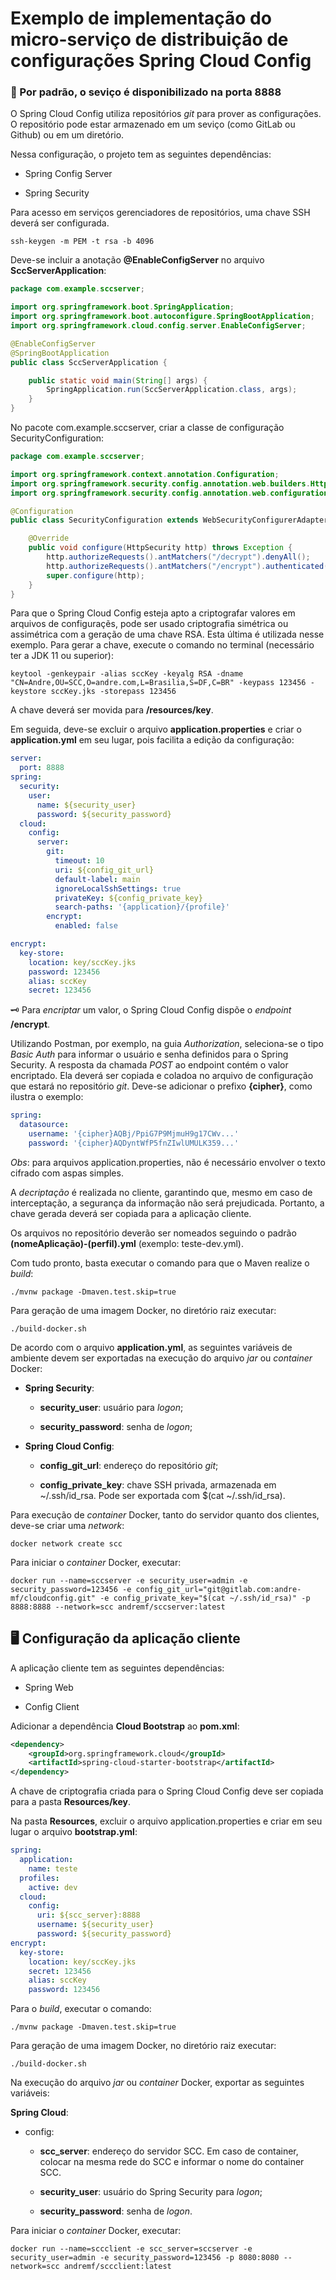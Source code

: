 # Exemplo de implementação do micro-serviço de distribuição de configurações Spring Cloud Config

### 

### 🚀 Por padrão, o seviço é disponibilizado na porta 8888

O Spring Cloud Config utiliza repositórios *git* para prover as configurações. O repositório pode estar armazenado em um seviço (como GitLab ou Github) ou em um diretório.

Nessa configuração, o projeto tem as seguintes dependências:

- Spring Config Server

- Spring Security

Para acesso em serviços gerenciadores de repositórios, uma chave SSH deverá ser configurada.

```shell
ssh-keygen -m PEM -t rsa -b 4096
```

Deve-se incluir a anotação **@EnableConfigServer** no arquivo **SccServerApplication**:

```java
package com.example.sccserver;

import org.springframework.boot.SpringApplication;
import org.springframework.boot.autoconfigure.SpringBootApplication;
import org.springframework.cloud.config.server.EnableConfigServer;

@EnableConfigServer
@SpringBootApplication
public class SccServerApplication {

    public static void main(String[] args) {
        SpringApplication.run(SccServerApplication.class, args);
    }
}
```

No pacote com.example.sccserver, criar a classe de configuração SecurityConfiguration:

```java
package com.example.sccserver;

import org.springframework.context.annotation.Configuration;
import org.springframework.security.config.annotation.web.builders.HttpSecurity;
import org.springframework.security.config.annotation.web.configuration.WebSecurityConfigurerAdapter;

@Configuration
public class SecurityConfiguration extends WebSecurityConfigurerAdapter {

    @Override
    public void configure(HttpSecurity http) throws Exception {
        http.authorizeRequests().antMatchers("/decrypt").denyAll();
        http.authorizeRequests().antMatchers("/encrypt").authenticated().and().csrf().disable();
        super.configure(http);
    }
}
```

Para que o Spring Cloud Config esteja apto a criptografar valores em arquivos de configuraçẽs, pode ser usado criptografia simétrica ou assimétrica com a geração de uma chave RSA. Esta última é utilizada nesse exemplo. Para gerar a chave, execute o comando no terminal (necessário ter a JDK 11 ou superior):

```shell
keytool -genkeypair -alias sccKey -keyalg RSA -dname "CN=Andre,OU=SCC,O=andre.com,L=Brasilia,S=DF,C=BR" -keypass 123456 -keystore sccKey.jks -storepass 123456
```

A chave deverá ser movida para **/resources/key**.

Em seguida, deve-se excluir o arquivo **application.properties** e criar o **application.yml** em seu lugar, pois facilita a edição da configuração:

```yaml
server:
  port: 8888
spring:
  security:
    user:
      name: ${security_user}
      password: ${security_password}
  cloud:
    config:
      server:
        git:
          timeout: 10
          uri: ${config_git_url}
          default-label: main
          ignoreLocalSshSettings: true
          privateKey: ${config_private_key}
          search-paths: '{application}/{profile}'
        encrypt:
          enabled: false

encrypt:
  key-store:
    location: key/sccKey.jks
    password: 123456
    alias: sccKey
    secret: 123456
```

🗝️ Para *encriptar* um valor, o Spring Cloud Config dispõe o *endpoint* **/encrypt**.

Utilizando Postman, por exemplo,  na guia *Authorization*, seleciona-se o tipo *Basic Auth* para informar o usuário e senha definidos para o Spring Security. A resposta da chamada *POST* ao endpoint contém o valor encriptado. Ela deverá ser copiada e coladoa no arquivo de configuração que estará no repositório *git*. Deve-se adicionar o prefixo **{cipher}**, como ilustra o exemplo:

```yml
spring:
  datasource:
    username: '{cipher}AQBj/PpiG7P9MjmuH9g17CWv...'
    password: '{cipher}AQDyntWfP5fnZIwlUMULK359...'
```

*Obs*: para arquivos application.properties, não é necessário envolver o texto cifrado com aspas simples.

A *decriptação* é realizada no cliente, garantindo que, mesmo em caso de interceptação, a segurança da informação não será prejudicada. Portanto, a chave gerada deverá ser copiada para a aplicação cliente.

Os arquivos no repositório deverão ser nomeados seguindo o padrão **(nomeAplicação)-(perfil).yml** (exemplo: teste-dev.yml).

Com tudo pronto, basta executar o comando para que o Maven realize o *build*:

```shell
./mvnw package -Dmaven.test.skip=true
```

Para geração de uma imagem Docker, no diretório raiz executar:

```shell
./build-docker.sh
```

De acordo com o arquivo **application.yml**, as seguintes variáveis de ambiente devem ser exportadas na execução do arquivo *jar* ou *container* Docker:

- **Spring Security**:
  
  - **security_user**: usuário para *logon*;
  
  - **security_password**: senha de *logon*;

- **Spring Cloud Config**:
  
  - **config_git_url**: endereço do repositório *git*;
  
  - **config_private_key**: chave SSH privada, armazenada em ~/.ssh/id_rsa. Pode ser exportada com $(cat ~/.ssh/id_rsa).

Para execução de *container* Docker, tanto do servidor quanto dos clientes, deve-se criar uma *network*:

```shell
docker network create scc
```

Para iniciar o *container* Docker, executar:

```shell
docker run --name=sccserver -e security_user=admin -e security_password=123456 -e config_git_url="git@gitlab.com:andre-mf/cloudconfig.git" -e config_private_key="$(cat ~/.ssh/id_rsa)" -p 8888:8888 --network=scc andremf/sccserver:latest
```

## 🖥 Configuração da aplicação cliente

A aplicação cliente tem as seguintes dependências:

- Spring Web

- Config Client

Adicionar a dependência **Cloud Bootstrap** ao **pom.xml**:

```xml
<dependency>
    <groupId>org.springframework.cloud</groupId>
    <artifactId>spring-cloud-starter-bootstrap</artifactId>
</dependency>
```

A chave de criptografia criada para o Spring Cloud Config deve ser copiada para a pasta **Resources/key**.

Na pasta **Resources**, excluir o arquivo application.properties e criar em seu lugar o arquivo **bootstrap.yml**:

```yml
spring:
  application:
    name: teste
  profiles:
    active: dev
  cloud:
    config:
      uri: ${scc_server}:8888
      username: ${security_user}
      password: ${security_password}
encrypt:
  key-store:
    location: key/sccKey.jks
    secret: 123456
    alias: sccKey
    password: 123456
```

Para o *build*, executar o comando:

```shell
./mvnw package -Dmaven.test.skip=true
```

Para geração de uma imagem Docker, no diretório raiz executar:

```shell
./build-docker.sh
```

Na execução do arquivo *jar* ou *container* Docker, exportar as seguintes variáveis:

**Spring Cloud**:

- config:
  
  - **scc_server**: endereço do servidor SCC. Em caso de container, colocar na mesma rede do SCC e informar o nome do container SCC.
  
  - **security_user**: usuário do Spring Security para *logon*;
  
  - **security_password**: senha de *logon*.

Para iniciar o *container* Docker, executar:

```shell
docker run --name=sccclient -e scc_server=sccserver -e security_user=admin -e security_password=123456 -p 8080:8080 --network=scc andremf/sccclient:latest
```
